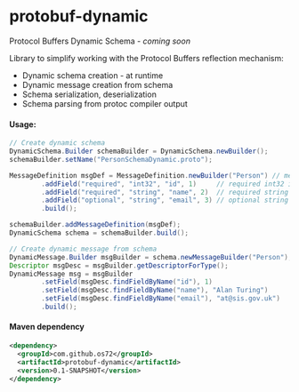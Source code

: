 protobuf-dynamic
================

Protocol Buffers Dynamic Schema - *coming soon*

Library to simplify working with the Protocol Buffers reflection mechanism:
* Dynamic schema creation - at runtime
* Dynamic message creation from schema
* Schema serialization, deserialization
* Schema parsing from protoc compiler output

#### Usage:
```java
// Create dynamic schema
DynamicSchema.Builder schemaBuilder = DynamicSchema.newBuilder();
schemaBuilder.setName("PersonSchemaDynamic.proto");

MessageDefinition msgDef = MessageDefinition.newBuilder("Person") // message Person
		.addField("required", "int32", "id", 1)		// required int32 id = 1
		.addField("required", "string", "name", 2)	// required string name = 2
		.addField("optional", "string", "email", 3)	// optional string email = 3
		.build();

schemaBuilder.addMessageDefinition(msgDef);
DynamicSchema schema = schemaBuilder.build();

// Create dynamic message from schema
DynamicMessage.Builder msgBuilder = schema.newMessageBuilder("Person");
Descriptor msgDesc = msgBuilder.getDescriptorForType();
DynamicMessage msg = msgBuilder
		.setField(msgDesc.findFieldByName("id"), 1)
		.setField(msgDesc.findFieldByName("name"), "Alan Turing")
		.setField(msgDesc.findFieldByName("email"), "at@sis.gov.uk")
		.build();
```

#### Maven dependency
```xml
<dependency>
  <groupId>com.github.os72</groupId>
  <artifactId>protobuf-dynamic</artifactId>
  <version>0.1-SNAPSHOT</version>
</dependency>
```
